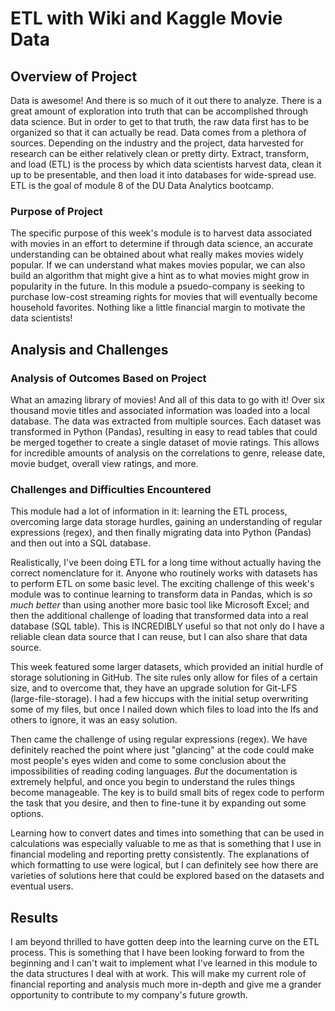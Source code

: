 # ETL with Wiki and Kaggle Movie Data

## Overview of Project
Data is awesome! And there is so much of it out there to analyze. There is a great amount of exploration into truth that can be accomplished through data science. But in order to get to that truth, the raw data first has to be organized so that it can actually be read. Data comes from a plethora of sources. Depending on the industry and the project, data harvested for research can be either relatively clean or pretty dirty. Extract, transform, and load (ETL) is the process by which data scientists harvest data, clean it up to be presentable, and then load it into databases for wide-spread use. ETL is the goal of module 8 of the DU Data Analytics bootcamp.

### Purpose of Project
The specific purpose of this week's module is to harvest data associated with movies in an effort to determine if through data science, an accurate understanding can be obtained about what really makes movies widely popular. If we can understand what makes movies popular, we can also build an algorithm that might give a hint as to what movies might grow in popularity in the future. In this module a psuedo-company is seeking to purchase low-cost streaming rights for movies that will eventually become household favorites. Nothing like a little financial margin to motivate the data scientists!

## Analysis and Challenges

### Analysis of Outcomes Based on Project
What an amazing library of movies! And all of this data to go with it! Over six thousand movie titles and associated information was loaded into a local database. The data was extracted from multiple sources. Each dataset was transformed in Python (Pandas), resulting in easy to read tables that could be merged together to create a single dataset of movie ratings. This allows for incredible amounts of analysis on the correlations to genre, release date, movie budget, overall view ratings, and more.

### Challenges and Difficulties Encountered
This module had a lot of information in it: learning the ETL process, overcoming large data storage hurdles, gaining an understanding of regular expressions (regex), and then finally migrating data into Python (Pandas) and then out into a SQL database.

Realistically, I've been doing ETL for a long time without actually having the correct nomenclature for it. Anyone who routinely works with datasets has to perform ETL on some basic level. The exciting challenge of this week's module was to continue learning to transform data in Pandas, which is <i>so much better</i> than using another more basic tool like Microsoft Excel; and then the additional challenge of loading that transformed data into a real database (SQL table). This is INCREDIBLY useful so that not only do I have a reliable clean data source that I can reuse, but I can also share that data source.

This week featured some larger datasets, which provided an initial hurdle of storage solutioning in GitHub. The site rules only allow for files of a certain size, and to overcome that, they have an upgrade solution for Git-LFS (large-file-storage). I had a few hiccups with the initial setup overwriting some of my files, but once I nailed down which files to load into the lfs and others to ignore, it was an easy solution.

Then came the challenge of using regular expressions (regex). We have definitely reached the point where just "glancing" at the code could make most people's eyes widen and come to some conclusion about the impossibilities of reading coding languages. <i>But</i> the documentation is extremely helpful, and once you begin to understand the rules things become manageable. The key is to build small bits of regex code to perform the task that you desire, and then to fine-tune it by expanding out some options.

Learning how to convert dates and times into something that can be used in calculations was especially valuable to me as that is something that I use in financial modeling and reporting pretty consistently. The explanations of which formatting to use were logical, but I can definitely see how there are varieties of solutions here that could be explored based on the datasets and eventual users.

## Results
I am beyond thrilled to have gotten deep into the learning curve on the ETL process. This is something that I have been looking forward to from the beginning and I can't wait to implement what I've learned in this module to the data structures I deal with at work. This will make my current role of financial reporting and analysis much more in-depth and give me a grander opportunity to contribute to my company's future growth.